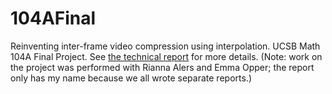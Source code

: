 # 104AFinal
Reinventing inter-frame video compression using interpolation. UCSB Math 104A Final Project. See [the technical report](Final%20Project%20Report.pdf) for more details. (Note: work on the project was performed with Rianna Alers and Emma Opper; the report only has my name because we all wrote separate reports.)
